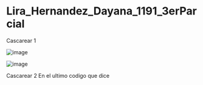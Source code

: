 # Lira_Hernandez_Dayana_1191_3erParcial

Cascarear 1

![image](https://github.com/user-attachments/assets/d615fcda-5313-4de7-af47-3b67c685f003)

![image](https://github.com/user-attachments/assets/dfc93844-14a3-4831-82d8-557b016ecf4e)

Cascarear 2
En el ultimo codigo que dice <style> este hace que los encabezados y parrafos escritos al inicio
se alinien al centro de la pagina

![image](https://github.com/user-attachments/assets/6c11f371-10e1-43d5-aa74-997b706d98cd)

![image](https://github.com/user-attachments/assets/eff2725e-c02f-4472-9604-e7b94e59560e)

Cascarear 3

![image](https://github.com/user-attachments/assets/c135b0ba-fca1-4954-8da2-fe3c11fde978)

![image](https://github.com/user-attachments/assets/eb6b5c39-77f9-47d5-a9aa-614c657eb73f)
